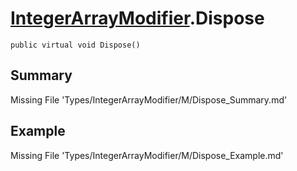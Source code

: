 # [IntegerArrayModifier](Types/IntegerArrayModifier.md).Dispose
`public virtual void Dispose()`
## Summary
Missing File 'Types/IntegerArrayModifier/M/Dispose_Summary.md'
## Example
Missing File 'Types/IntegerArrayModifier/M/Dispose_Example.md'
